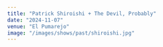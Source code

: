 ```yaml
---
title: "Patrick Shiroishi + The Devil, Probably"
date: "2024-11-07"
venue: "El Pumarejo"
image: "/images/shows/past/shiroishi.jpg"
---
```

